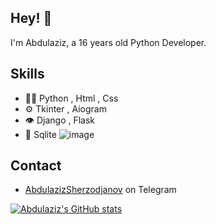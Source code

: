 ## Hey! 👋
I'm Abdulaziz, a 16 years old Python Developer.
## Skills
- 👨‍💻 Python , Html , Css
- ⚙️ Tkinter , Aiogram
- 👁️ Django , Flask
- 💽 Sqlite
![image]({https://img.shields.io/badge/Django-092E20?style=for-the-badge&logo=django&logoColor=green})
## Contact
- [AbdulazizSherzodjanov](https://t.me/PyCoder_off1cial) on Telegram

[![Abdulaziz's GitHub stats](https://github-readme-stats.vercel.app/api?username=AbdulazizSherzodjanov&show_icons=true&theme=tokyonight)](https://github.com/AbdulazizSherzodjanov/github-readme-stats)
